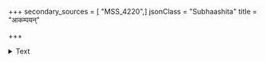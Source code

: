 +++
secondary_sources = [ "MSS_4220",]
jsonClass = "Subhaashita"
title = "आकम्पयन्"

+++

<details><summary>Text</summary>

आकम्पयन् फलभरानतशालिजालम् आनर्तयंस् तरुवरान् कुसुमावनम्रान्।  
उत्फुल्लपङ्कजवनां नलिनीं विधुन्वन् यूनां मनश्चलयति प्रसभं नभस्वान्॥
</details>
